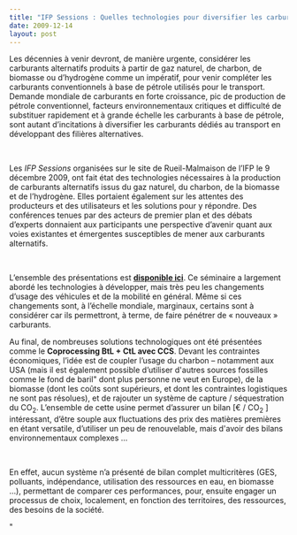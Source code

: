 ```yaml
---
title: "IFP Sessions : Quelles technologies pour diversifier les carburants dédiés au transport ?"""
date: 2009-12-14
layout: post
---
```


<p class="MsoNormal"><span>Les décennies à venir devront, de manière urgente, considérer les carburants alternatifs produits à partir de gaz naturel, de charbon, de biomasse ou d’hydrogène comme un impératif, pour venir compléter les carburants conventionnels à base de pétrole utilisés pour le transport. Demande mondiale de carburants en forte croissance, pic de production de pétrole conventionnel, facteurs environnementaux critiques et difficulté de substituer rapidement et à grande échelle les carburants à base de pétrole, sont autant d’incitations à diversifier les carburants dédiés au transport en développant des filières alternatives. </span></p> <p class="MsoNormal"><span></span> </p> <p class="MsoNormal"><span></span></p> <p class="MsoNormal"><span>Les <em>IFP Sessions</em> organisées sur le site de Rueil-Malmaison de l’IFP le 9 décembre 2009, ont fait état des technologies nécessaires à la production de carburants alternatifs issus du gaz naturel, du charbon, de la biomasse et de l’hydrogène. Elles portaient également sur les attentes des producteurs et des utilisateurs et les solutions pour y répondre. Des conférences tenues par des acteurs de premier plan et des débats d’experts donnaient aux participants une perspective d’avenir quant aux voies existantes et émergentes susceptibles de mener aux carburants alternatifs.</span></p> <p class="MsoNormal"><span></span> </p> <p class="MsoNormal"><span></span></p>   <!--more-->  <p class="MsoNormal"><span></span></p> <p class="MsoNormal"><span>L’ensemble des présentations est <strong><a href="http://www.ifp.fr/actualites/evenements/congres-et-conferences/organises-par-l-ifp/ifp-sessions-which-technologies-to-diversify-transportation-fuels">disponible ici</a></strong>. Ce séminaire a largement abordé les technologies à développer, mais très peu les changements d’usage des véhicules et de la mobilité en général. Même si ces changements sont, à l’échelle mondiale, marginaux, certains sont à considérer car ils permettront, à terme, de faire pénétrer de « nouveaux » carburants.</span></p> <p class="MsoNormal"><span></span></p> <p class="MsoNormal"><span></span></p> <p class="MsoNormal"><span>Au final, de nombreuses solutions technologiques ont été présentées comme le <strong>Coprocessing BtL + CtL avec CCS</strong>. Devant les contraintes économiques, l’idée est de coupler l’usage du charbon – notamment aux USA (mais il est également possible d’utiliser d'autres sources fossilles comme le fond de baril" dont plus personne ne veut en Europe), de la biomasse (dont les coûts sont supérieurs, et dont les contraintes logistiques ne sont pas résolues), et de rajouter un système de capture / séquestration du CO<sub>2</sub>. L’ensemble de cette usine permet d’assurer un bilan [€ / CO<sub>2</sub> ] intéressant, d’être souple aux fluctuations des prix des matières premières en étant versatile, d’utiliser un peu de renouvelable, mais d'avoir des bilans environnementaux complexes ...</span></p> <p class=""MsoNormal""><span></span> </p> <p class=""MsoNormal""><span></span></p> <p class=""MsoNormal""><span></span></p> <p class=""MsoNormal""><span>En effet, aucun système n’a présenté de bilan complet multicritères (GES, polluants, indépendance, utilisation des ressources en eau, en biomasse …), permettant de comparer ces performances, pour, ensuite engager un processus de choix, localement, en fonction des territoires, des ressources, des besoins de la société.</span></p>"